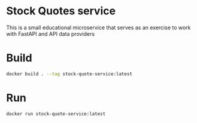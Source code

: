 # Stock Quotes service

This is a small educational microservice that serves as an exercise to work with FastAPI and API data providers

# Build

```bash
docker build . --tag stock-quote-service:latest
```

# Run
```bash
docker run stock-quote-service:latest
```
